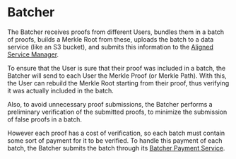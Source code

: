 # Batcher

The Batcher receives proofs from different Users, bundles them in a batch of proofs, builds a Merkle Root from these, uploads the batch to a data service (like an S3 bucket), and submits this information to the [Aligned Service Manager](./3_service_manager_contract.md).


To ensure that the User is sure that their proof was included in a batch, the Batcher will send to each User the Merkle Proof (or Merkle Path). With this, the User can rebuild the Merkle Root starting from their proof, thus verifying it was actually included in the batch.

Also, to avoid unnecessary proof submissions, the Batcher performs a preliminary verification of the submitted proofs, to minimize the submission of false proofs in a batch.

However each proof has a cost of verification, so each batch must contain some sort of payment for it to be verified. To handle this payment of each batch, the Batcher submits the batch through its [Batcher Payment Service](./2_payment_service_contract.md).

